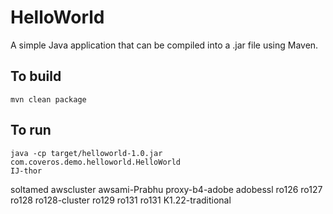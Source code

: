 HelloWorld
==========

A simple Java application that can be compiled into a .jar file using Maven.

To build
--------
    mvn clean package

To run
------
    java -cp target/helloworld-1.0.jar com.coveros.demo.helloworld.HelloWorld
    IJ-thor
soltamed
awscluster
awsami-Prabhu
proxy-b4-adobe
adobessl
ro126
ro127
ro128
ro128-cluster
ro129
ro131
ro131
K1.22-traditional
